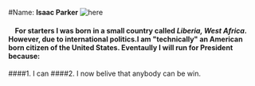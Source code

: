 #Name:   __Isaac Parker__
![here](https://cdn.meme.am/cache/instances/folder713/37808713.jpg)

#### 	&nbsp;&nbsp;&nbsp;&nbsp;For starters I was born in a small country called _Liberia, West Africa_. However, due to international politics.I am "technically" an American born citizen of the United States. Eventaully I will run for President because:
####1. I can
####2. I now belive that anybody can be win.
#### &nbsp;&nbsp;&nbsp;&nbsp;
